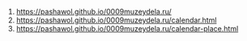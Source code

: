 <!-- https://github.com/pashawol/0009muzeydela.ru -->
1. <https://pashawol.github.io/0009muzeydela.ru/>
1. <https://pashawol.github.io/0009muzeydela.ru/calendar.html>
1. <https://pashawol.github.io/0009muzeydela.ru/calendar-place.html>